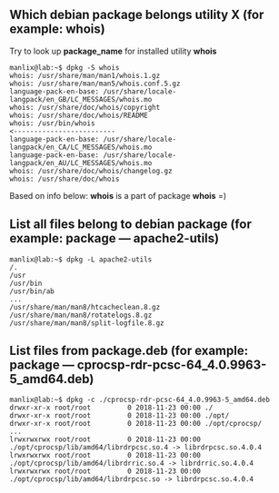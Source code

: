 ## Which debian package belongs utility **X** (for example: **whois**)

Try to look up **package_name** for installed utility **whois**
```
manlix@lab:~$ dpkg -S whois
whois: /usr/share/man/man1/whois.1.gz
whois: /usr/share/man/man5/whois.conf.5.gz
language-pack-en-base: /usr/share/locale-langpack/en_GB/LC_MESSAGES/whois.mo
whois: /usr/share/doc/whois/copyright
whois: /usr/share/doc/whois/README
whois: /usr/bin/whois                                                             <-------------------------
language-pack-en-base: /usr/share/locale-langpack/en_CA/LC_MESSAGES/whois.mo
language-pack-en-base: /usr/share/locale-langpack/en_AU/LC_MESSAGES/whois.mo
whois: /usr/share/doc/whois/changelog.gz
whois: /usr/share/doc/whois
```

Based on info below: **whois** is a part of package **whois** =)


## List all files belong to debian package (for example: package — apache2-utils)

```
manlix@lab:~$ dpkg -L apache2-utils
/.
/usr
/usr/bin
/usr/bin/ab
...
/usr/share/man/man8/htcacheclean.8.gz
/usr/share/man/man8/rotatelogs.8.gz
/usr/share/man/man8/split-logfile.8.gz
```


## List files from package.deb (for example: package — cprocsp-rdr-pcsc-64_4.0.9963-5_amd64.deb)

```
manlix@lab:~$ dpkg -c ./cprocsp-rdr-pcsc-64_4.0.9963-5_amd64.deb
drwxr-xr-x root/root         0 2018-11-23 00:00 ./
drwxr-xr-x root/root         0 2018-11-23 00:00 ./opt/
drwxr-xr-x root/root         0 2018-11-23 00:00 ./opt/cprocsp/
...
lrwxrwxrwx root/root         0 2018-11-23 00:00 ./opt/cprocsp/lib/amd64/librdrpcsc.so.4 -> librdrpcsc.so.4.0.4
lrwxrwxrwx root/root         0 2018-11-23 00:00 ./opt/cprocsp/lib/amd64/librdrric.so.4 -> librdrric.so.4.0.4
lrwxrwxrwx root/root         0 2018-11-23 00:00 ./opt/cprocsp/lib/amd64/librdrpcsc.so -> librdrpcsc.so.4.0.4
```
